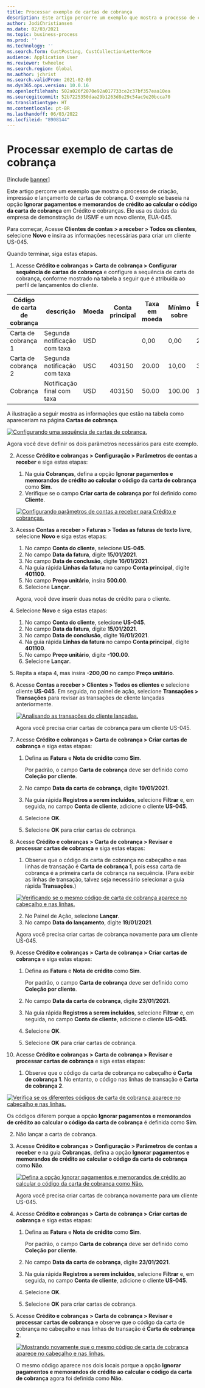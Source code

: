 ```yaml
---
title: Processar exemplo de cartas de cobrança
description: Este artigo percorre um exemplo que mostra o processo de criação, impressão e lançamento de cartas de cobrança.
author: JodiChristiansen
ms.date: 02/03/2021
ms.topic: business-process
ms.prod: ''
ms.technology: ''
ms.search.form: CustPosting, CustCollectionLetterNote
audience: Application User
ms.reviewer: twheeloc
ms.search.region: Global
ms.author: jchrist
ms.search.validFrom: 2021-02-03
ms.dyn365.ops.version: 10.0.16
ms.openlocfilehash: 502a026f2070e92a017733ce2c37bf357eaa10ea
ms.sourcegitcommit: 52b7225350daa29b1263d8e29c54ac9e20bcca70
ms.translationtype: HT
ms.contentlocale: pt-BR
ms.lasthandoff: 06/03/2022
ms.locfileid: "8908144"
---
```

# <a name="process-collection-letters-example"></a>Processar exemplo de cartas de cobrança

[!include [banner](../../includes/banner.md)]

Este artigo percorre um exemplo que mostra o processo de criação, impressão e lançamento de cartas de cobrança. O exemplo se baseia na opção **Ignorar pagamentos e memorandos de crédito ao calcular o código da carta de cobrança** em Crédito e cobranças. Ele usa os dados da empresa de demonstração de USMF e um novo cliente, EUA-045.

Para começar, Acesse **Clientes de contas \> a receber \> Todos os clientes**, selecione **Novo** e insira as informações necessárias para criar um cliente US-045.

Quando terminar, siga estas etapas.

1. Acesse **Crédito e cobranças \> Carta de cobrança \> Configurar sequência de cartas de cobrança** e configure a sequência de carta de cobrança, conforme mostrado na tabela a seguir que é atribuída ao perfil de lançamentos do cliente.

|     Código de carta de cobrança      |     descrição                           |     Moeda      |     Conta principal        |     Taxa em moeda     |     Mínimo sobre        |     Bloco de Dias      |
|---------------------------------  |---------------------------------------    |-----------------  |-----------------------    |-------------------------- |-----------------------    |---------------------  |
|     Carta de cobrança 1         |     Segunda notificação com taxa        |     USD           |                           |     0,00                  |     0,00                  |     2                 |
|     Carta de cobrança 2         |     Segunda notificação com taxa        |     USC           |     403150                |     20.00                 |     10,00                 |     3                 |
|     Cobrança                    |     Notificação final com taxa         |     USD           |     403150                |     50.00                 |     100.00                |     15                |

A ilustração a seguir mostra as informações que estão na tabela como apareceriam na página **Cartas de cobrança**. 

[![Configurando uma sequência de cartas de cobrança.](./media/Ignore-payments-creditmemos-1.PNG)](./media/Ignore-payments-creditmemos-1.PNG)

 Agora você deve definir os dois parâmetros necessários para este exemplo.

2. Acesse **Crédito e cobranças \> Configuração \> Parâmetros de contas a receber** e siga estas etapas:

    1. Na guia **Cobranças**, defina a opção **Ignorar pagamentos e memorandos de crédito ao calcular o código da carta de cobrança** como **Sim**.
    2. Verifique se o campo **Criar carta de cobrança por** foi definido como **Cliente**.

    [![Configurando parâmetros de contas a receber para Crédito e cobranças.](./media/Ignore-payments-creditmemos-2.PNG)](./media/Ignore-payments-creditmemos-2.PNG)

3. Acesse **Contas a receber \> Faturas \> Todas as faturas de texto livre**, selecione **Novo** e siga estas etapas:

    1. No campo **Conta do cliente**, selecione **US-045**.
    2. No campo **Data da fatura**, digite **15/01/2021**.
    3. No campo **Data de conclusão**, digite **16/01/2021**.
    4. Na guia rápida **Linhas da fatura** no campo **Conta principal**, digite **401100**.
    5. No campo **Preço unitário**, insira **500.00**.
    6. Selecione **Lançar**.

    Agora, você deve inserir duas notas de crédito para o cliente.

4. Selecione **Novo** e siga estas etapas:

    1. No campo **Conta do cliente**, selecione **US-045**.
    2. No campo **Data da fatura**, digite **15/01/2021**.
    3. No campo **Data de conclusão**, digite **16/01/2021**.
    4. Na guia rápida **Linhas da fatura** no campo **Conta principal**, digite **401100**.
    5. No campo **Preço unitário**, digite **-100.00**.
    6. Selecione **Lançar**.

5. Repita a etapa 4, mas insira **-200,00** no campo **Preço unitário**.
6. Acesse **Contas a receber \> Clientes \> Todos os clientes** e selecione cliente **US-045**. Em seguida, no painel de ação, selecione **Transações \> Transações** para revisar as transações de cliente lançadas anteriormente.

    [![Analisando as transações do cliente lançadas.](./media/Ignore-payments-creditmemos-3.PNG)](./media/Ignore-payments-creditmemos-3.PNG)

    Agora você precisa criar cartas de cobrança para um cliente US-045.

7. Acesse **Crédito e cobranças \> Carta de cobrança \> Criar cartas de cobrança** e siga estas etapas:

    1. Defina as **Fatura** e **Nota de crédito** como **Sim**.

        Por padrão, o campo **Carta de cobrança** deve ser definido como **Coleção por cliente**.

    2. No campo **Data da carta de cobrança**, digite **19/01/2021**.
    3. Na guia rápida **Registros a serem incluídos**, selecione **Filtrar** e, em seguida, no campo **Conta de cliente**, adicione o cliente **US-045**.
    4. Selecione **OK**.
    5. Selecione **OK** para criar cartas de cobrança.

8. Acesse **Crédito e cobranças \> Carta de cobrança \> Revisar e processar cartas de cobrança** e siga estas etapas:

    1. Observe que o código da carta de cobrança no cabeçalho e nas linhas de transação é **Carta de cobrança 1**, pois essa carta de cobrança é a primeira carta de cobrança na sequência. (Para exibir as linhas de transação, talvez seja necessário selecionar a guia rápida **Transações**.)

   [![Verificando se o mesmo código de carta de cobrança aparece no cabeçalho e nas linhas.](./media/Ignore-payments-creditmemos-4.PNG)](./media/Ignore-payments-creditmemos-4.PNG)

    2. No Painel de Ação, selecione **Lançar**.
    3. No campo **Data do lançamento**, digite **19/01/2021**.

    Agora você precisa criar cartas de cobrança novamente para um cliente US-045.

9. Acesse **Crédito e cobranças \> Carta de cobrança \> Criar cartas de cobrança** e siga estas etapas:

    1. Defina as **Fatura** e **Nota de crédito** como **Sim**.

        Por padrão, o campo **Carta de cobrança** deve ser definido como **Coleção por cliente**.

    2. No campo **Data da carta de cobrança**, digite **23/01/2021**.
    3. Na guia rápida **Registros a serem incluídos**, selecione **Filtrar** e, em seguida, no campo **Conta de cliente**, adicione o cliente **US-045**.
    4. Selecione **OK**.
    5. Selecione **OK** para criar cartas de cobrança.

10. Acesse **Crédito e cobranças \> Carta de cobrança \> Revisar e processar cartas de cobrança** e siga estas etapas:

    1. Observe que o código da carta de cobrança no cabeçalho é **Carta de cobrança 1**. No entanto, o código nas linhas de transação é **Carta de cobrança 2**.

   [![Verifica se os diferentes códigos de carta de cobrança aparece no cabeçalho e nas linhas.](./media/Ignore-payments-creditmemos-5.PNG)](./media/Ignore-payments-creditmemos-5.PNG)

  Os códigos diferem porque a opção **Ignorar pagamentos e memorandos de crédito ao calcular o código da carta de cobrança** é definida como **Sim**.

  2. Não lançar a carta de cobrança.

11. Acesse **Crédito e cobranças \> Configuração \> Parâmetros de contas a receber** e na guia **Cobranças**, defina a opção **Ignorar pagamentos e memorandos de crédito ao calcular o código da carta de cobrança** como **Não**.

    [![Defina a opção Ignorar pagamentos e memorandos de crédito ao calcular o código da carta de cobrança como Não.](./media/Ignore-payments-creditmemos-6.PNG)](./media/Ignore-payments-creditmemos-6.PNG)

    Agora você precisa criar cartas de cobrança novamente para um cliente US-045.

12. Acesse **Crédito e cobranças \> Carta de cobrança \> Criar cartas de cobrança** e siga estas etapas:

    1. Defina as **Fatura** e **Nota de crédito** como **Sim**.

        Por padrão, o campo **Carta de cobrança** deve ser definido como **Coleção por cliente**.

    2. No campo **Data da carta de cobrança**, digite **23/01/2021**.
    3. Na guia rápida **Registros a serem incluídos**, selecione **Filtrar** e, em seguida, no campo **Conta de cliente**, adicione o cliente **US-045**.
    4. Selecione **OK**.
    5. Selecione **OK** para criar cartas de cobrança.

13. Acesse **Crédito e cobranças \> Carta de cobrança \> Revisar e processar cartas de cobrança** e observe que o código da carta de cobrança no cabeçalho e nas linhas de transação é **Carta de cobrança 2**.

    [![Mostrando novamente que o mesmo código de carta de cobrança aparece no cabeçalho e nas linhas.](./media/Ignore-payments-creditmemos-7.PNG)](./media/Ignore-payments-creditmemos-7.PNG)

    O mesmo código aparece nos dois locais porque a opção **Ignorar pagamentos e memorandos de crédito ao calcular o código da carta de cobrança** agora foi definida como **Não**.
